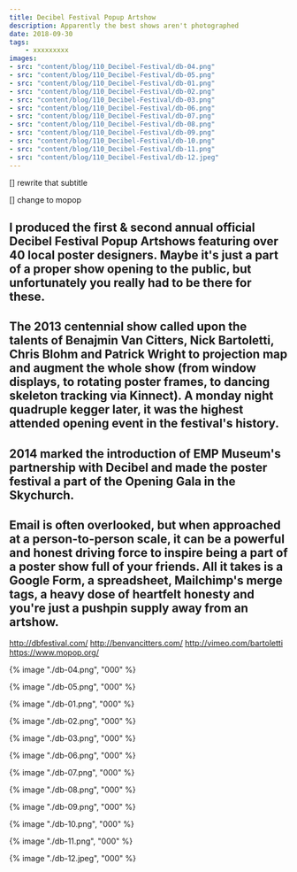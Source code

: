 ```yaml
---
title: Decibel Festival Popup Artshow
description: Apparently the best shows aren't photographed
date: 2018-09-30
tags: 
    - xxxxxxxxx
images: 
- src: "content/blog/110_Decibel-Festival/db-04.png"
- src: "content/blog/110_Decibel-Festival/db-05.png"
- src: "content/blog/110_Decibel-Festival/db-01.png"
- src: "content/blog/110_Decibel-Festival/db-02.png"
- src: "content/blog/110_Decibel-Festival/db-03.png"
- src: "content/blog/110_Decibel-Festival/db-06.png"
- src: "content/blog/110_Decibel-Festival/db-07.png"
- src: "content/blog/110_Decibel-Festival/db-08.png"
- src: "content/blog/110_Decibel-Festival/db-09.png"
- src: "content/blog/110_Decibel-Festival/db-10.png"
- src: "content/blog/110_Decibel-Festival/db-11.png"
- src: "content/blog/110_Decibel-Festival/db-12.jpeg"
---
```


[] rewrite that subtitle

[] change to mopop

I produced the first & second annual official Decibel Festival Popup Artshows featuring over 40 local poster designers. Maybe it's just a part of a proper show opening to the public, but unfortunately you really had to be there for these. 
-
The 2013 centennial show called upon the talents of Benajmin Van Citters, Nick Bartoletti, Chris Blohm and Patrick Wright to projection map and augment the whole show (from window displays, to rotating poster frames, to dancing skeleton tracking via Kinnect). A monday night quadruple kegger later, it was the highest attended opening event in the festival's history.
-
2014 marked the introduction of EMP Museum's partnership with Decibel and made the poster festival a part of the Opening Gala in the Skychurch. 
-
Email is often overlooked, but when approached at a person-to-person scale, it can be a powerful and honest driving force to inspire being a part of a poster show full of your friends. All it takes is a Google Form, a spreadsheet, Mailchimp's merge tags, a heavy dose of heartfelt honesty and you're just a pushpin supply away from an artshow. 
- 

http://dbfestival.com/
http://benvancitters.com/
http://vimeo.com/bartoletti
https://www.mopop.org/


<div class="two-column">

{% image "./db-04.png", "000" %}

{% image "./db-05.png", "000" %}

{% image "./db-01.png", "000" %}

{% image "./db-02.png", "000" %}

{% image "./db-03.png", "000" %}

{% image "./db-06.png", "000" %}

{% image "./db-07.png", "000" %}

{% image "./db-08.png", "000" %}

{% image "./db-09.png", "000" %}

{% image "./db-10.png", "000" %}

{% image "./db-11.png", "000" %}

{% image "./db-12.jpeg", "000" %}

</div>